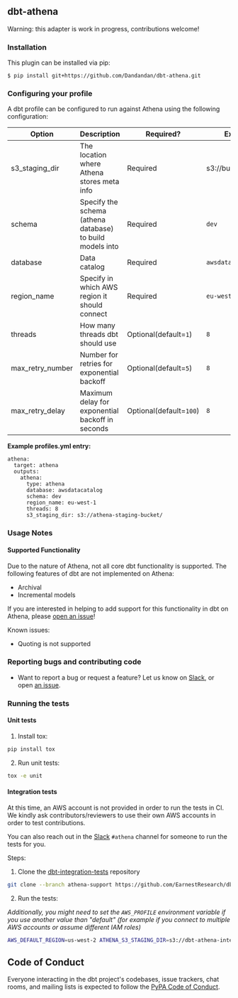 ## dbt-athena

Warning: this adapter is work in progress, contributions welcome!

### Installation
This plugin can be installed via pip:
```
$ pip install git+https://github.com/Dandandan/dbt-athena.git
```

### Configuring your profile

A dbt profile can be configured to run against Athena using the following configuration:

| Option  | Description                                        | Required?               | Example                  |
|---------|----------------------------------------------------|-------------------------|--------------------------|
| s3_staging_dir  | The location where Athena stores meta info | Required  | s3://bucket/staging |
| schema  | Specify the schema (athena database) to build models into | Required | `dev` |
| database  | Data catalog | Required | `awsdatacatalog` |
| region_name | Specify in which AWS region it should connect | Required | `eu-west-1` |
| threads    | How many threads dbt should use | Optional(default=`1`) | `8` |
| max_retry_number | Number for retries for exponential backoff | Optional(default=`5`) | `8` |
| max_retry_delay  | Maximum delay for exponential backoff in seconds | Optional(default=`100`) | `8` |


**Example profiles.yml entry:**
```
athena:
  target: athena
  outputs:
    athena:
      type: athena
      database: awsdatacatalog
      schema: dev
      region_name: eu-west-1
      threads: 8
      s3_staging_dir: s3://athena-staging-bucket/
```

### Usage Notes

#### Supported Functionality
Due to the nature of Athena, not all core dbt functionality is supported.
The following features of dbt are not implemented on Athena:
- Archival
- Incremental models


If you are interested in helping to add support for this functionality in dbt on Athena, please [open an issue](https://github.com/Dandandan/dbt-athena/issues/new)!

Known issues:

- Quoting is not supported

### Reporting bugs and contributing code

-   Want to report a bug or request a feature? Let us know on [Slack](http://slack.getdbt.com/), or open [an issue](https://github.com/Dandandan/dbt-athena/issues/new).

### Running the tests

#### Unit tests

1. Install tox:

  ```bash
  pip install tox
  ```

2. Run unit tests:

  ```bash
  tox -e unit
  ```

#### Integration tests

At this time, an AWS account is not provided in order to run the tests in CI. We kindly ask contributors/reviewers to use their own AWS accounts in order to test contributions.

You can also reach out in the [Slack](http://slack.getdbt.com/) `#athena` channel for someone to run the tests for you.

Steps:

1. Clone the [dbt-integration-tests](https://github.com/fishtown-analytics/dbt-integration-tests) repository

  ```bash
  git clone --branch athena-support https://github.com/EarnestResearch/dbt-integration-tests.git
  ```

2. Run the tests:

  _Additionally, you might need to set the `AWS_PROFILE` environment variable if you use another value than "default" (for example if you connect to multiple AWS accounts or assume different IAM roles)_

  ```bash
  AWS_DEFAULT_REGION=us-west-2 ATHENA_S3_STAGING_DIR=s3://dbt-athena-integration-tests/tests/ DBT_PROFILES_DIR=$(pwd)/test/integration/ tox -e integration-athena
  ```

## Code of Conduct

Everyone interacting in the dbt project's codebases, issue trackers, chat rooms, and mailing lists is expected to follow the [PyPA Code of Conduct](https://www.pypa.io/en/latest/code-of-conduct/).
